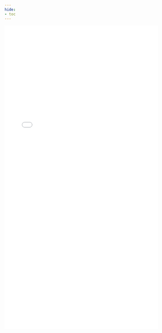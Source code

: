 ```yaml
---
hide:
- toc
---
```


<embed type="application/pdf" src="../pdf/ethereum-state.pdf" width=100% height=1000px >